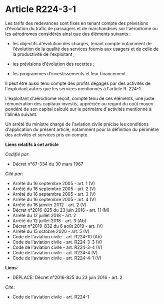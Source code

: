 # Article R224-3-1

Les tarifs des redevances sont fixés en tenant compte des prévisions d'évolution du trafic de passagers et de marchandises
sur l'aérodrome ou les aérodromes considérés ainsi que des éléments suivants :

- les objectifs d'évolution des charges, tenant compte notamment de l'évolution de la qualité des services fournis aux
usagers et de celle de la productivité de l'exploitant ;

- les prévisions d'évolution des recettes ;

- les programmes d'investissements et leur financement. 

Il peut être aussi tenu compte des profits dégagés par des activités de l'exploitant autres que les services mentionnés à
l'article R. 224-1. 

L'exploitant d'aérodrome reçoit, compte tenu de ces éléments, une juste rémunération des capitaux investis, appréciée au
regard du coût moyen pondéré de son capital calculé sur le périmètre d'activités mentionné à l'alinéa suivant. 

Un arrêté             du ministre chargé de l'aviation civile  précise les conditions d'application du présent article,
notamment pour la définition du périmètre des activités et services pris en compte.

**Liens relatifs à cet article**

_Codifié par_:

  - Décret n°67-334 du 30 mars 1967

_Cité par_:

  - Arrêté du 16 septembre 2005 - art. 1 (V)
  - Arrêté du 16 septembre 2005 - art. 2 (V)
  - Arrêté du 16 septembre 2005 - art. 3 (V)
  - Arrêté du 16 septembre 2005 - art. 4 (V)
  - Arrêté du 16 janvier 2012 - art. 2 (V)
  - Décret n°2016-825 du 23 juin 2016 - art. 11 (M)
  - Arrêté du 12 juillet 2018 - art. 2
  - Arrêté du 12 juillet 2018 - art. 3 (Ab)
  - Décret n°2019-832 du 6 août 2019 - art. (V)
  - Arrêté du 15 octobre 2020 - art. 5 (V)
  - Code de l'aviation civile - art. R224-10 (Ab)
  - Code de l'aviation civile - art. R224-3-3 (V)
  - Code de l'aviation civile - art. R224-3-4 (V)
  - Code de l'aviation civile - art. R224-4 (V)
  - Code de l'aviation civile - art. R224-4-1 (V)

**Liens**:

  - DEPLACE: Décret n°2016-825 du 23 juin 2016 - art. 2

_Cite_:

  - Code de l'aviation civile - art. R224-1
